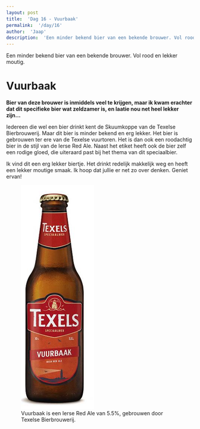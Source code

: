 ```yaml
---
layout: post
title:  'Dag 16 - Vuurbaak'
permalink:  '/day/16'
author:  'Jaap'
description:  'Een minder bekend bier van een bekende brouwer. Vol rood en lekker moutig.'
---
```

<p class='intro'><span class='dropcap'>E</span>en minder bekend bier van een bekende brouwer. Vol rood en lekker moutig.</p>

# Vuurbaak
**Bier van deze brouwer is inmiddels veel te krijgen, maar ik kwam erachter dat dit specifieke bier wat zeldzamer is, en laatie nou net heel lekker zijn...** 

Iedereen die wel een bier drinkt kent de Skuumkoppe van de Texelse Bierbrouwerij. Maar dit bier is minder bekend en erg lekker. Het bier is gebrouwen ter ere van de Texelse vuurtoren. Het is dan ook een roodachtig bier in de stijl van de Ierse Red Ale. Naast het etiket heeft ook de bier zelf een rodige gloed, die uiteraard past bij het thema van dit speciaalbier.

Ik vind dit een erg lekker biertje. Het drinkt redelijk makkelijk weg en heeft een lekker moutige smaak. Ik hoop dat jullie er net zo over denken. Geniet ervan!

<figure><img src='/assets/img/day_16.jpg' alt=''/> <figcaption>Vuurbaak is een Ierse Red Ale van 5.5%, gebrouwen door Texelse Bierbrouwerij.</figcaption></figure>
